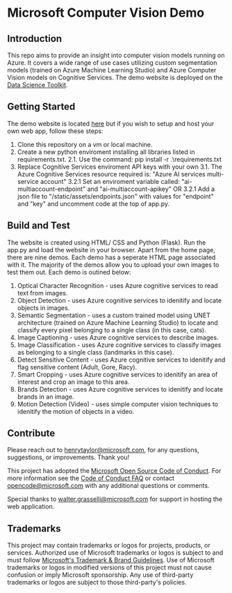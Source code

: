 # Microsoft Computer Vision Demo

## Introduction 
This repo aims to provide an insight into computer vision models running on Azure. It covers a wide range of use cases utilizing custom segmentation models (trained on Azure Machine Learning Studio) and Azure Computer Vision models on Cognitive Services. The demo website is deployed on the [Data Science Toolkit](https://www.ds-toolkit.com/).

## Getting Started
The demo website is located [here]() but if you wish to setup and host your own web app, follow these steps:
1.	Clone this repository on a vm or local machine.
2.  Create a new python enviroment installing all libraries listed in requirements.txt. 
    2.1.  Use the command: pip install -r .\requirements.txt
3.	Replace Cognitive Services enviroment API keys with your own
    3.1. The Azure Cognitive Services resource required is: "Azure AI services multi-service account"
    3.2.1 Set an enviroment variable called: "ai-multiaccount-endpoint" and "ai-multiaccount-apikey"
    OR
    3.2.1 Add a json file to "/static/assets/endpoints.json" with values for "endpoint" and "key" and uncomment code at the top of app.py. 

## Build and Test
The website is created using HTML/ CSS and Python (Flask). Run the app.py and load the website in your browser. 
Apart from the home page, there are nine demos. Each demo has a seperate HTML page associated with it. The majority of the demos allow you to upload your own images to test them out.
Each demo is outined below:

1. Optical Character Recognition - uses Azure cognitive services to read text from images. 
2. Object Detection - uses Azure cognitive services to idenitify and locate objects in images.
3. Semantic Segmentation - uses a custom trained model using UNET architecture (trained on Azure Machine Learning Studio) to locate and classify every pixel belonging to a single class (in this case, cats).
4. Image Captioning - uses Azure cognitive services to describe images.
5. Image Classification - uses Azure cognitive services to classify images as belonging to a single class (landmarks in this case).
6. Detect Sensitive Content - uses Azure cognitive services to idenitify and flag sensitive content (Adult, Gore, Racy).
7. Smart Cropping - uses Azure cognitive services to idenitify an area of interest and crop an image to this area.
8. Brands Detection - uses Azure cognitive services to idenitify and locate brands in an image.
9. Motion Detection (Video) - uses simple computer vision techniques to idenitify the motion of objects in a video.

## Contribute
Please reach out to henrytaylor@microsoft.com, for any questions, suggestions, or improvements. Thank you!

This project has adopted the [Microsoft Open Source Code of Conduct](https://opensource.microsoft.com/codeofconduct/).
For more information see the [Code of Conduct FAQ](https://opensource.microsoft.com/codeofconduct/faq/) or
contact [opencode@microsoft.com](mailto:opencode@microsoft.com) with any additional questions or comments.

Special thanks to walter.grasselli@microsoft.com for support in hosting the web application.

## Trademarks
This project may contain trademarks or logos for projects, products, or services. Authorized use of Microsoft 
trademarks or logos is subject to and must follow 
[Microsoft's Trademark & Brand Guidelines](https://www.microsoft.com/en-us/legal/intellectualproperty/trademarks/usage/general).
Use of Microsoft trademarks or logos in modified versions of this project must not cause confusion or imply Microsoft sponsorship.
Any use of third-party trademarks or logos are subject to those third-party's policies.
